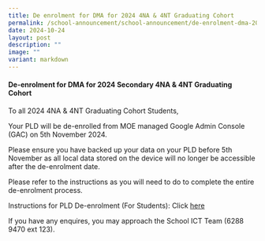 ```yaml
---
title: De enrolment for DMA for 2024 4NA & 4NT Graduating Cohort
permalink: /school-announcement/school-announcement/de-enrolment-dma-2024-graduating-cohort/
date: 2024-10-24
layout: post
description: ""
image: ""
variant: markdown
---
```

#### De-enrolment for DMA for 2024 Secondary 4NA & 4NT Graduating Cohort

To all 2024 4NA & 4NT Graduating Cohort Students,

Your PLD will be de-enrolled from MOE managed Google Admin Console (GAC) on 5th November 2024. 

Please ensure you have backed up your data on your PLD before 5th November as all local data stored on the device will no longer be accessible after the de-enrolment date.

Please refer to the instructions as you will need to do to complete the entire de-enrolment process.

Instructions for PLD De-enrolment (For Students): 
Click [here](/files/For_Students__Instructions_for_PLD_De_enrolment__Chromebook_.pdf) 

If you have any enquires, you may approach the School ICT Team (6288 9470 ext 123).